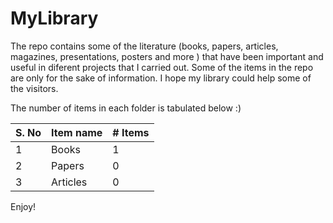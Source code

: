 # MyLibrary
The repo contains some of the literature (books, papers, articles, magazines, presentations, posters and more ) that have been important and useful in diferent projects that I carried out. Some of the items in the repo are only for the sake of information. I hope my library could help some of the visitors. 

The number of items in each folder is tabulated below :)

| S. No        | Item name | # Items    |
|--------------|-----------|------------|
| 1            | Books     | 1        |
| 2            | Papers    | 0       |
| 3            | Articles  | 0       |

Enjoy! 
